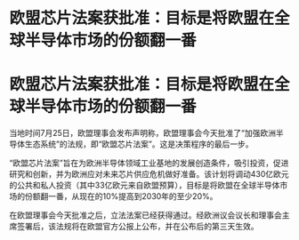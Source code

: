 # 欧盟芯片法案获批准：目标是将欧盟在全球半导体市场的份额翻一番

# 欧盟芯片法案获批准：目标是将欧盟在全球半导体市场的份额翻一番

当地时间7月25日，欧盟理事会发布声明称，欧盟理事会今天批准了“加强欧洲半导体生态系统”的法规，即“欧盟芯片法案”。这是决策程序的最后一步。

“欧盟芯片法案”旨在为欧洲半导体领域工业基地的发展创造条件，吸引投资，促进研究和创新，并为欧洲应对未来芯片供应危机做好准备。该计划将调动430亿欧元的公共和私人投资（其中33亿欧元来自欧盟预算），目标是将欧盟在全球半导体市场的份额翻一番，从现在的10%提高到2030年的至少20%。

在欧盟理事会今天批准之后，立法法案已经获得通过。经欧洲议会议长和理事会主席签署后，该法规将在欧盟官方公报上公布，并在公布后的第三天生效。

